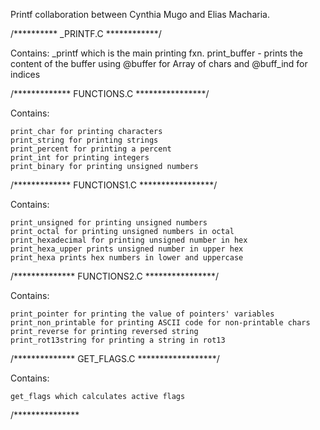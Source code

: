 Printf collaboration between Cynthia Mugo and Elias Macharia.


/********** _PRINTF.C  ************/

Contains:
	 _printf which is the main printing fxn. 
	print_buffer - prints the content of the buffer using @buffer for  Array of chars and @buff_ind for indices


/************* FUNCTIONS.C ****************/

Contains:

	print_char for printing characters
	print_string for printing strings
	print_percent for printing a percent
	print_int for printing integers
	print_binary for printing unsigned numbers


/************* FUNCTIONS1.C *****************/

Contains:

	print_unsigned for printing unsigned numbers
	print_octal for printing unsigned numbers in octal
	print_hexadecimal for printing unsigned number in hex
	print_hexa_upper prints unsigned number in upper hex
	print_hexa prints hex numbers in lower and uppercase


/************** FUNCTIONS2.C ****************/

Contains:

	print_pointer for printing the value of pointers' variables
	print_non_printable for printing ASCII code for non-printable chars
	print_reverse for printing reversed string
	print_rot13string for printing a string in rot13

/************** GET_FLAGS.C ******************/

Contains:

	get_flags which calculates active flags
	

/***************
